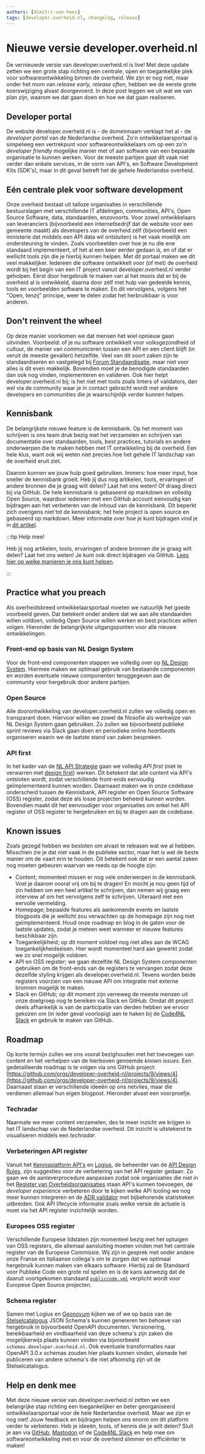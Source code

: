 ```yaml
---
authors: [dimitri-van-hees]
tags: [developer.overheid.nl, changelog, release]
---
```


# Nieuwe versie developer.overheid.nl

De vernieuwde versie van developer.overheid.nl is live! Met deze update zetten we een grote stap richting een centrale, open en toegankelijke plek voor softwareontwikkeling binnen de overheid. We zijn er nog niet, maar onder het mom van *release early, release often*, hebben we de eerste grote koerswijziging alvast doorgevoerd. In deze post leggen we uit wat we van plan zijn, waarom we dat gaan doen en hoe we dat gaan realiseren.

<!-- truncate -->

## Developer portal

De website developer.overheid.nl is - de domeinnaam verklapt het al - de *developer portal* van de Nederlandse overheid. Zo'n ontwikkelaarsportaal is simpelweg een vertrekpunt voor softwareontwikkelaars om op een zo'n *developer friendly* mogelijke manier met of aan software van een bepaalde organisatie te kunnen werken. Voor de meeste partijen gaat dit vaak niet verder dan enkele services, in de vorm van API's, en Software Development Kits (SDK's), maar in dit geval betreft het de gehele Nederlandse overheid.

## Eén centrale plek voor software development

Onze overheid bestaat uit talloze organisaties in verschillende bestuurslagen met verschillende IT afdelingen, communities, API's, Open Source Software, data, standaarden, enzovoorts. Voor zowel ontwikkelaars van leveranciers (bijvoorbeeld een internetbedrijf dat de website voor een gemeente maakt) als developers van de overheid zélf (bijvoorbeeld een ministerie dat middels een API data wil ontsluiten) is het vaak moeilijk om ondersteuning te vinden. Zoals voorbeelden over hoe je nu die ene standaard implementeert, of het al een keer eerder gedaan is, en of dat er wellicht tools zijn die je hierbij kunnen helpen. Met dit portaal maken we dit veel makkelijker. Iedereen die software ontwikkelt voor (of met) de overheid wordt bij het begin van een IT project vanuit developer.overheid.nl verder geholpen. Eérst door hergebruik te maken van al het moois dat er bij de overheid al is ontwikkeld, daarna door zélf met hulp van gedeelde kennis, tools en voorbeelden software te maken. En dit vervolgens, volgens het "Open, tenzij" principe, weer te delen zodat het herbruikbaar is voor anderen.

## Don't reinvent the wheel

Op deze manier voorkomen we dat mensen het wiel opnieuw gaan uitvinden. Voorbeeld: of je nu software ontwikkelt voor volksgezondheid of cultuur, de manier van communiceren tussen een API en een client blijft (in veruit de meeste gevallen) hetzelfde. Veel van dit soort zaken zijn te standaardiseren en vastgelegd bij [Forum Standaardisatie](https://www.forumstandaardisatie.nl), maar niet voor alles is dit even makkelijk. Bovendien moet je de benodigde standaarden dan ook nog vinden, implementeren en valideren. Ook hier helpt developer.overheid.nl bij; is het niet met tools zoals linters of validators, dan wel via de community waar je in contact gebracht wordt met andere developers en communities die je waarschijnlijk verder kunnen helpen.

## Kennisbank

De belangrijkste nieuwe feature is de kennisbank. Op het moment van schrijven is ons team druk bezig met het verzamelen en schrijven van documentatie over standaarden, tools, best practices, tutorials en andere onderwerpen die te maken hebben met IT ontwikkeling bij de overheid. Een hele klus, want ook wij weten niet precies hoe het gehele IT landschap van de overheid eruit ziet.

Daarom kunnen we jouw hulp goed gebruiken. Immers: hoe meer input, hoe sneller de kennisbank groeit. Heb jij dus nog artikelen, tools, ervaringen of andere bronnen die je graag wilt delen? Laat het ons weten! Of draag direct bij via GitHub. De hele kennisbank is gebaseerd op markdown en volledig Open Source, waardoor iedereen met een GitHub account eenvoudig kan bijdragen aan het verbeteren van de inhoud van de kennisbank. Dit beperkt zich overigens niet tot de kennisbank; het hele project is open source en gebaseerd op markdown. Meer informatie over hoe je kunt bijdragen vind je in [dit artikel](https://developer.overheid.nl/contributing).

:::tip Help mee!

Heb jij nog artikelen, tools, ervaringen of andere bronnen die je graag wilt delen? Laat het ons weten! Je kunt ook direct bijdragen via GitHub. [Lees hier op welke manieren je ons kunt helpen](https://developer.overheid.nl/contributing).

:::

## Practice what you preach

Als overheidsbreed ontwikkelaarsportaal moeten we natuurlijk het goede voorbeeld geven. Dat betekent onder andere dat we aan alle standaarden willen voldoen, volledig Open Source willen werken en best practices willen volgen. Hieronder de belangrijkste uitgangspunten voor alle nieuwe ontwikkelingen.

### Front-end op basis van NL Design System

Voor de front-end componenten stappen we volledig over op [NL Design System](https://nldesignsystem.nl/). Hiermee maken we optimaal gebruik van bestaande componenten en worden eventuele nieuwe componenten teruggegeven aan de community voor hergebruik door andere partijen.

### Open Source

Alle doorontwikkeling van developer.overheid.nl zullen we volledig open en transparant doen. Hiervoor willen we zowel de filosofie als werkwijze van NL Design System gaan gebruiken. Zo zullen we bijvoorbeeld publieke sprint reviews via Slack gaan doen en periodieke online *heartbeats* organiseren waarin we de laatste stand van zaken bespreken.

### API first

In het kader van de [NL API Strategie](https://docs.geostandaarden.nl/api/API-Strategie/) gaan we volledig *API first* (niet te verwarren met [design first](https://developer.overheid.nl/blog/2024/03/27/design-first-code-first)) werken. Dit betekent dat alle content via API's ontsloten wordt, zodat verschillende front-ends eenvoudig geïmplementeerd kunnen worden. Daarnaast maken we in onze codebase onderscheid tussen de Kennisbank, API register en Open Source Software (OSS) register, zodat deze als losse projecten beheerd kunnen worden. Bovendien maakt dit het eenvoudiger voor organisaties om enkel het API register of OSS register te hergebruiken en bij te dragen aan de codebase.

## Known issues

Zoals gezegd hebben we besloten om alvast te releasen wat we al hebben. Misschien zie je dat niet vaak in de publieke sector, maar het is wel de beste manier om de vaart erin te houden. Dit betekent ook dat er een aantal zaken nog moeten gebeuren waarvan we reeds op de hoogte zijn:

- Content; momenteel missen er nog vele onderwerpen in de kennisbank. Voel je daarom vooral vrij om bij te dragen! En mocht je nou geen tijd of zin hebben om een heel artikel te schrijven, dan nemen wij graag een interview af om het vervolgens zelf te schrijven. Uiteraard met een eervolle vermelding.
- Homepage; bepaalde features als aankomende events en laatste blogposts die je wellicht zou verwachten op de homepage zijn nog niet geïmplementeerd. Houd onze roadmap en blog in de gaten voor de laatste updates, zodat je meteen weet wanneer er nieuwe features beschikbaar zijn.
- Toegankelijkheid; op dit moment voldoet nog niet alles aan de WCAG toegankelijkheidseisen. Hier wordt momenteel hard aan gewerkt zodat we zo snel mogelijk voldoen.
- API en OSS register; we gaan dezelfde NL Design System componenten gebruiken om de front-ends van de registers te vervangen zodat deze dezelfde styling krijgen als developer.overheid.nl. Tevens worden beide registers voorzien van een nieuwe API om integratie met externe bronnen mogelijk te maken.
- Slack en GitHub; op dit moment zijn verreweg de meeste mensen uit onze doelgroep nog te bereiken via Slack en GitHub. Omdat dit project deels afhankelijk is van de participatie van derden hebben we ervoor gekozen om (in ieder geval voorlopig) aan te haken bij de [Code4NL Slack](https://codefornl.slack.com/archives/CFV4B3XE2) en gebruik te maken van GitHub.

## Roadmap

Op korte termijn zullen we ons vooral bezighouden met het toevoegen van content en het verhelpen van de hierboven genoemde *known issues*. Een gedetailleerde roadmap is te volgen via ons GitHub project: [https://github.com/orgs/developer-overheid-nl/projects/9/views/4](https://github.com/orgs/developer-overheid-nl/projects/9/views/4). Daarnaast staan er verschillende ideeën op ons netvlies, maar die verdienen allemaal hun eigen blogpost. Hieronder alvast een voorproefje.

### Techradar

Naarmate we meer content verzamelen, des te meer inzicht we krijgen in het IT landschap van de Nederlandse overheid. Dit inzicht is uitstekend te visualiseren middels een *techradar*.

### Verbeteringen API register

Vanuit het [Kennisplatform API's](https://apigov.nl) en [Logius](https://logius.nl), de beheerder van de [API Design Rules](https://developer.overheid.nl/kennisbank/apis/standaarden/rest-api-design-rules), zijn suggesties voor de verbetering van het API register gedaan. Zo gaan we de aanleverprocedure aanpassen zodat ook organisaties die niet in het [Register van Overheidsorganisaties](https://organisaties.overheid.nl/) staan API's kunnen toevoegen, de *developer experience* verbeteren door te kijken welke API tooling we nog meer kunnen integreren en de [ADR validator](https://developer.overheid.nl/kennisbank/apis/api-design-rules-validator) met bijbehorende statistieken uitbreiden. Ook API lifecycle informatie zoals welke versie de actuele is moet via het API register inzichtelijk worden.

### Europees OSS register

Verschillende Europese lidstaten zijn momenteel bezig met het optuigen van OSS registers, die allemaal aansluiting moeten vinden met het centrale register van de Europese Commissie. Wij zijn in gesprek met onder andere onze Franse en Italiaanse collega's om te zorgen dat we optimaal hergebruik kunnen maken van elkaars software. Hierbij zal de Standaard voor Publieke Code een grote rol spelen en is de kans aanwezig dat de daaruit voortgekomen standaard [`publiccode.yml`](https://developer.overheid.nl/kennisbank/leidraad/open-source/standaarden/publiccode-yml) verplicht wordt voor Europese Open Source projecten.

### Schema register

Samen met Logius en [Geonovum](https://www.geonovum.nl) kijken we of we op basis van de [Stelselcatalogus](https://www.stelselcatalogus.nl/) JSON Schema's kunnen genereren ten behoeve van hergebruik in bijvoorbeeld OpenAPI documenten. Versionering, bereikbaarheid en vindbaarheid van deze schema's zijn zaken die mogelijkerwijs plaats kunnen vinden via bijvoorbeeld `schemas.developer.overheid.nl`. Ook eventuele transformaties naar OpenAPI 3.0.x schemas zouden hier plaats kunnen vinden, alsmede het publiceren van andere schema's die niet afkomstig zijn uit de Stelselcatalogus.

## Help en denk mee

Met deze nieuwe versie van developer.overheid.nl zetten we een belangrijke stap richting een toegankelijker en beter georganiseerd ontwikkelaarsportaal voor de hele Nederlandse overheid. Maar we zijn er nog niet! Jouw feedback en bijdragen helpen ons enorm om dit platform verder te verbeteren. Heb je ideeën, tools, of kennis die je wilt delen? Sluit je aan via [GitHub](https://github.com/orgs/developer-overheid-nl), [Mastodon](https://social.overheid.nl/@developer) of de [Code4NL Slack](https://codefornl.slack.com/archives/CFV4B3XE2) en help mee om softwareontwikkeling met en voor de overheid slimmer en efficiënter te maken!
